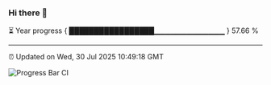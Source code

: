 ### Hi there 👋

⏳ Year progress { █████████████████▁▁▁▁▁▁▁▁▁▁▁▁▁ } 57.66 %

---

⏰ Updated on Wed, 30 Jul 2025 10:49:18 GMT

![Progress Bar CI](https://github.com/IshwaranRudhara/GIT-ACTION/workflows/Progress%20Bar%20CI/badge.svg)
